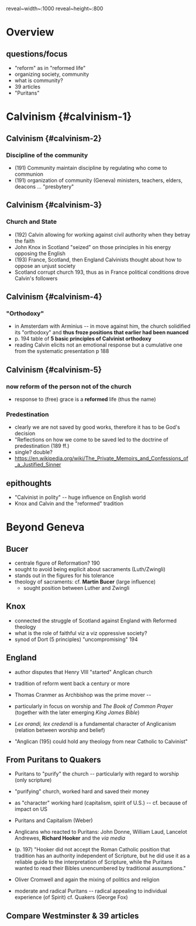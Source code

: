 reveal~width~:1000 reveal~height~:800

Overview
========

questions/focus
---------------

-   \"reform\" as in \"reformed life\"
-   organizing society, community
-   what is community?
-   39 articles
-   \"Puritans\"

Calvinism {#calvinism-1}
=========

Calvinism {#calvinism-2}
---------

### Discipline of the community

-   \(191) Community maintain discipline by regulating who come to communion
-   \(191) organization of community (Geneva) ministers, teachers, elders,
    deacons ... \"presbytery\"

Calvinism {#calvinism-3}
---------

### Church and State

-   \(192) Calvin allowing for working against civil authority when they
    betray the faith
-   John Knox in Scotland \"seized\" on those principles in his energy
    opposing the English
-   \(193) France, Scotland, then England Calvinists thought about how to
    oppose an unjust society
-   Scotland corrupt church 193, thus as in France political conditions
    drove Calvin\'s followers

Calvinism {#calvinism-4}
---------

### \"Orthodoxy\"

-   in Amsterdam with Arminius -- in move against him, the church
    solidified its \"orthodoxy\" and **thus froze positions that earlier
    had been nuanced**
-   p\. 194 table of **5 basic principles of Calvinist orthodoxy**
-   reading Calvin elicits not an emotional response but a cumulative
    one from the systematic presentation p 188

Calvinism {#calvinism-5}
---------

### now reform of the person not of the church

-   response to (free) grace is a **reformed** life (thus the name)

### Predestination

-   clearly we are not saved by good works, therefore it has to be
    God\'s decision
-   \"Reflections on how we come to be saved led to the doctrine of
    predestination (189 ff.)
-   single? double?
-   <https://en.wikipedia.org/wiki/The_Private_Memoirs_and_Confessions_of_a_Justified_Sinner>

epithoughts
-----------

-   \"Calvinist in polity\" -- huge influence on English world
-   Knox and Calvin and the \"reformed\" tradition

Beyond Geneva
=============

Bucer
-----

-   centrale figure of Reformation? 190
-   sought to avoid being explicit about sacraments (Luth/Zwingli)
-   stands out in the figures for his tolerance
-   theology of sacraments: cf. **Martin Bucer** (large influence)
    -   sought position between Luther and Zwingli

Knox
----

-   connected the struggle of Scotland against England with Reformed
    theology
-   what is the role of faithful viz a viz oppressive society?
-   synod of Dort (5 principles) \"uncompromising\" 194

England
-------

-   author disputes that Henry VIII \"started\" Anglican church
-   tradition of reform went back a century or more
-   Thomas Cranmer as Archbishop was the prime mover --

-   particularly in focus on worship and *The Book of Common Prayer*
    (together with the later emerging *King James Bible*)
-   *Lex orandi, lex credendi* is a fundamental character of Anglicanism
    (relation between worship and belief)

-   \"Anglican (195) could hold any theology from near Catholic to
    Calvinist\"

From Puritans to Quakers
------------------------

-   Puritans to \"purify\" the church -- particularly with regard to
    worship (only scripture)
-   \"purifying\" church, worked hard and saved their money
-   as \"character\" working hard (capitalism, spirit of U.S.) -- cf.
    because of impact on US
-   Puritans and Capitalism (Weber)

-   Anglicans who reacted to Puritans: John Donne, William Laud,
    Lancelot Andrewes, **Richard Hooker** and the *via media*
-   (p. 197) \"Hooker did not accept the Roman Catholic position that
    tradition has an authority independent of Scripture, but he did use
    it as a reliable guide to the interpretation of Scripture, while the
    Puritans wanted to read their Bibles unencumbered by traditional
    assumptions.\"
-   Oliver Cromwell and again the mixing of politics and religion

-   moderate and radical Puritans -- radical appealing to individual
    experience (of Spirit) cf. Quakers (George Fox)

Compare Westminster & 39 articles
---------------------------------
